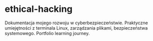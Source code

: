# ethical-hacking
Dokumentacja mojego rozwoju w cyberbezpieczeństwie.  Praktyczne umiejętności z terminala Linux, zarządzania plikami,  bezpieczeństwa systemowego. Portfolio learning journey.
